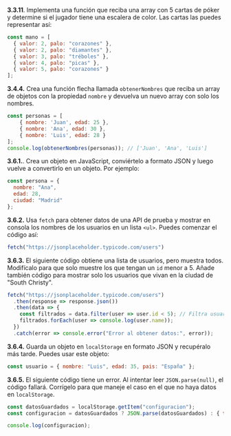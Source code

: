 **3.3.11**. Implementa una función que reciba una array con 5 cartas de póker y determine si el jugador tiene una escalera de color. Las cartas las puedes representar así:
```javascript
const mano = [
  { valor: 2, palo: "corazones" },
  { valor: 2, palo: "diamantes" },
  { valor: 3, palo: "tréboles" },
  { valor: 4, palo: "picas" },
  { valor: 5, palo: "corazones" }
];
```

**3.4.4.** Crea una función flecha llamada `obtenerNombres` que reciba un array de objetos con la propiedad `nombre` y devuelva un nuevo array con solo los nombres.
```javascript
const personas = [
    { nombre: 'Juan', edad: 25 },
    { nombre: 'Ana', edad: 30 },
    { nombre: 'Luis', edad: 28 }
];
console.log(obtenerNombres(personas)); // ['Juan', 'Ana', 'Luis']
```

**3.6.1.**. Crea un objeto en JavaScript, conviértelo a formato JSON y luego vuelve a convertirlo en un objeto. Por ejemplo:

```javascript
const persona = {
  nombre: "Ana",
  edad: 28,
  ciudad: "Madrid"
};
```

**3.6.2.** Usa `fetch` para obtener datos de una API de prueba y mostrar en consola los nombres de los usuarios en un lista `<ul>`. Puedes comenzar el código así:

```javascript
fetch("https://jsonplaceholder.typicode.com/users")
```

**3.6.3.** El siguiente código obtiene una lista de usuarios, pero muestra todos. Modifícalo para que solo muestre los que tengan un `id` menor a 5. Añade también código para mostrar solo los usuarios que vivan en la ciudad de "South Christy".  

```javascript
fetch("https://jsonplaceholder.typicode.com/users")
  .then(response => response.json())
  .then(data => {
    const filtrados = data.filter(user => user.id < 5); // Filtra usuarios con id < 5
    filtrados.forEach(user => console.log(user.name));
  })
  .catch(error => console.error("Error al obtener datos:", error));
```

**3.6.4.** Guarda un objeto en `localStorage` en formato JSON y recupéralo más tarde. Puedes usar este objeto:

```javascript
const usuario = { nombre: "Luis", edad: 35, pais: "España" };
```

**3.6.5.** El siguiente código tiene un error. Al intentar leer `JSON.parse(null)`, el código fallará. Corrígelo para que maneje el caso en el que no haya datos en `localStorage`.  

```javascript
const datosGuardados = localStorage.getItem("configuracion");
const configuracion = datosGuardados ? JSON.parse(datosGuardados) : { tema: "claro", idioma: "es" };

console.log(configuracion);
```
